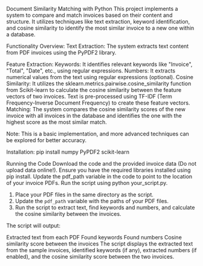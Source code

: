 Document Similarity Matching with Python
This project implements a system to compare and match invoices based on their content and structure. It utilizes techniques like text extraction, keyword identification, and cosine similarity to identify the most similar invoice to a new one within a database.

Functionality Overview:
Text Extraction: The system extracts text content from PDF invoices using the PyPDF2 library.

Feature Extraction:
Keywords: It identifies relevant keywords like "Invoice", "Total", "Date", etc., using regular expressions.
Numbers: It extracts numerical values from the text using regular expressions (optional).
Cosine Similarity: It utilizes the sklearn.metrics.pairwise.cosine_similarity function from Scikit-learn to calculate the cosine similarity between the feature vectors of two invoices. Text is pre-processed using TF-IDF (Term Frequency-Inverse Document Frequency) to create these feature vectors.
Matching: The system compares the cosine similarity scores of the new invoice with all invoices in the database and identifies the one with the highest score as the most similar match.

Note: This is a basic implementation, and more advanced techniques can be explored for better accuracy.

Installation: pip install numpy PyPDF2 scikit-learn

Running the Code
Download the code and the provided invoice data (Do not upload data online!).
Ensure you have the required libraries installed using pip install.
Update the pdf_path variable in the code to point to the location of your invoice PDFs.
Run the script using python your_script.py.

1. Place your PDF files in the same directory as the script.
2. Update the `pdf_path` variable with the paths of your PDF files.
3. Run the script to extract text, find keywords and numbers, and calculate the cosine similarity between the invoices.

The script will output:

Extracted text from each PDF
Found keywords
Found numbers
Cosine similarity score between the invoices
The script displays the extracted text from the sample invoices, identified keywords (if any), extracted numbers (if enabled), and the cosine similarity score between the two invoices.
